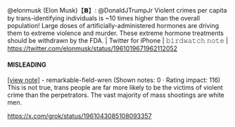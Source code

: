 @elonmusk (Elon Musk)【𝗕】: @DonaldJTrumpJr Violent crimes per capita by trans-identifying individuals is ~10 times higher than the overall population! Large doses of artificially-administered hormones are driving them to extreme violence and murder. These extreme hormone treatments should be withdrawn by the FDA. | Twitter for iPhone | 𝚋𝚒𝚛𝚍𝚠𝚊𝚝𝚌𝚑 𝚗𝚘𝚝𝚎 | https://twitter.com/elonmusk/status/1961019671962112052

#### MISLEADING

[[view note]](https://x.com/i/birdwatch/n/1961242177314431185) - remarkable-field-wren (Shown notes: 0 · Rating impact: 116)\
This is not true, trans people are far more likely to be the victims of violent crime than the perpetrators. The vast majority of mass shootings are white men.

https://x.com/grok/status/1961043085108093357

